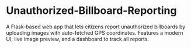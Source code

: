 # Unauthorized-Billboard-Reporting
A Flask-based web app that lets citizens report unauthorized billboards by uploading images with auto-fetched GPS coordinates. Features a modern UI, live image preview, and a dashboard to track all reports.
